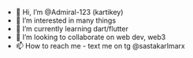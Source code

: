 - 👋 Hi, I’m @Admiral-123  (kartikey)
- 👀 I’m interested in many things
- 🌱 I’m currently learning dart/flutter
- 💞️ I’m looking to collaborate on web dev, web3
- 📫 How to reach me - text me on tg @sastakarlmarx

<!---
Admiral-123/Admiral-123 is a ✨ special ✨ repository because its `README.md` (this file) appears on your GitHub profile.
You can click the Preview link to take a look at your changes.
--->
